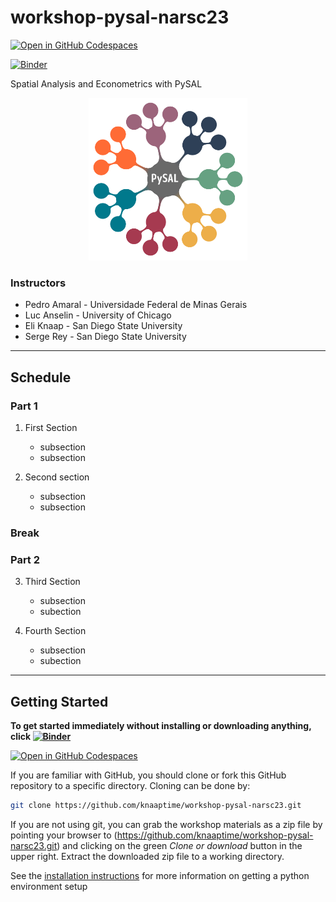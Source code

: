 # workshop-pysal-narsc23

[![Open in GitHub Codespaces](https://github.com/codespaces/badge.svg)](https://codespaces.new/knaaptime/workshop-pysal-narsc23)


[![Binder](https://mybinder.org/badge_logo.svg)](https://mybinder.org/v2/gh/knaaptime/workshop-pysal-narsc23/main?urlpath=lab)

Spatial Analysis and Econometrics with PySAL

<p align="center">
<img height=260 src='docs/figs/pysal_logo.png' >
</p>

### Instructors

* Pedro Amaral - Universidade Federal de Minas Gerais
* Luc Anselin - University of Chicago
* Eli Knaap - San Diego State University
* Serge Rey - San Diego State University

---

## Schedule

### Part 1

1. First Section
   + subsection
   + subsection


2. Second section

   + subsection
   + subsection

### Break

### Part 2

3. Third Section

   + subsection
   + subection

4. Fourth Section

   + subsection
   + subection

---


## Getting Started

**To get started immediately without installing or downloading anything, click [![Binder](https://mybinder.org/badge_logo.svg)](https://mybinder.org/v2/gh/knaaptime/workshop-pysal-narsc23/main?urlpath=lab)** 

[![Open in GitHub Codespaces](https://github.com/codespaces/badge.svg)](https://codespaces.new/knaaptime/workshop-pysal-narsc23)



If you are familiar with GitHub, you should clone or fork this GitHub repository to a specific directory. Cloning can be done by:

``` bash
git clone https://github.com/knaaptime/workshop-pysal-narsc23.git
```

If you are not using git, you can grab the workshop materials as a zip file by pointing your browser to (https://github.com/knaaptime/workshop-pysal-narsc23.git) and clicking on the green _Clone or download_ button in the upper right. Extract the downloaded zip file to a working directory.

 See the [installation instructions](installation.md) for more information on getting a python environment setup